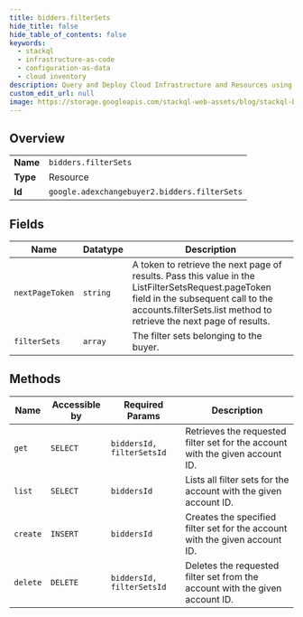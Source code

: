 ```yaml
---
title: bidders.filterSets
hide_title: false
hide_table_of_contents: false
keywords:
  - stackql
  - infrastructure-as-code
  - configuration-as-data
  - cloud inventory
description: Query and Deploy Cloud Infrastructure and Resources using SQL
custom_edit_url: null
image: https://storage.googleapis.com/stackql-web-assets/blog/stackql-blog-post-featured-image.png
---
```

  
    

## Overview
<table><tbody>
<tr><td><b>Name</b></td><td><code>bidders.filterSets</code></td></tr>
<tr><td><b>Type</b></td><td>Resource</td></tr>
<tr><td><b>Id</b></td><td><code>google.adexchangebuyer2.bidders.filterSets</code></td></tr>
</tbody></table>

## Fields
| Name | Datatype | Description |
| ---- | -------- | ----------- |
| `nextPageToken` | `string` | A token to retrieve the next page of results. Pass this value in the ListFilterSetsRequest.pageToken field in the subsequent call to the accounts.filterSets.list method to retrieve the next page of results. |
| `filterSets` | `array` | The filter sets belonging to the buyer. |
## Methods
| Name | Accessible by | Required Params | Description |
| ---- | ------------- | --------------- | ----------- |
| `get` | `SELECT` | `biddersId, filterSetsId` | Retrieves the requested filter set for the account with the given account ID. |
| `list` | `SELECT` | `biddersId` | Lists all filter sets for the account with the given account ID. |
| `create` | `INSERT` | `biddersId` | Creates the specified filter set for the account with the given account ID. |
| `delete` | `DELETE` | `biddersId, filterSetsId` | Deletes the requested filter set from the account with the given account ID. |
